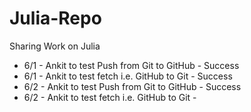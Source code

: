 # Julia-Repo
Sharing Work on Julia
- 6/1 - Ankit to test Push from Git to GitHub - Success
- 6/1 - Ankit to test fetch i.e. GitHub to Git - Success
- 6/2 - Ankit to test Push from Git to GitHub - Success
- 6/2 - Ankit to test fetch i.e. GitHub to Git - 

